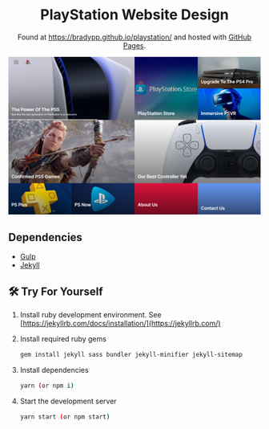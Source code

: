 <h1 align="center">
  PlayStation Website Design
</h1>
<p align="center">
  Found at <a href="https://bradypp.github.io/playstation/" target="_blank">https://bradypp.github.io/playstation/</a> and hosted with <a href="https://pages.github.com/" target="_blank">GitHub Pages</a>.
</p>
<a href="" target="_blank">
  <img src="https://raw.githubusercontent.com/bradypp/playstation/master/img/og.png" alt="repo demo">
</a>

## Dependencies

-   [Gulp](https://gulpjs.com/)
-   [Jekyll](https://jekyllrb.com/)

## 🛠 Try For Yourself

1. Install ruby development environment. See [https://jekyllrb.com/docs/installation/](https://jekyllrb.com/)

2. Install required ruby gems

    ```sh
    gem install jekyll sass bundler jekyll-minifier jekyll-sitemap
    ```

3. Install dependencies

    ```sh
    yarn (or npm i)
    ```

4. Start the development server

    ```sh
    yarn start (or npm start)
    ```
